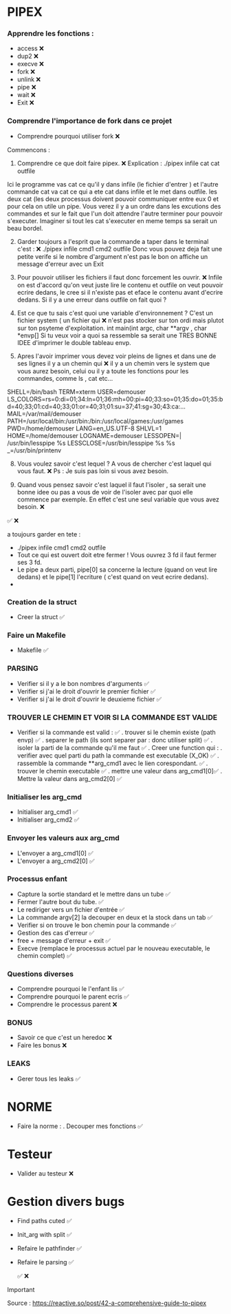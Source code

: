 # PIPEX

### Apprendre les fonctions : 

- access  ❌
- dup2  ❌
- execve  ❌ 
- fork  ❌
- unlink  ❌
- pipe  ❌
- wait  ❌
- Exit  ❌

### Comprendre l'importance de fork dans ce projet 

- Comprendre pourquoi utiliser fork  ❌ 

Commencons : 

1. Comprendre ce que doit faire pipex. ❌
Explication :
./pipex infile cat cat outfile 

Ici le programme vas cat ce qu'il y dans infile (le fichier d'entrer ) et l'autre commande cat va cat ce qui a ete cat dans infile et le met dans outfile. 
les deux cat (les deux processus doivent pouvoir communiquer entre eux 0 et pour cela on utile un pipe. 
Vous verez il y a un ordre dans les excutions des commandes et sur le fait que l'un doit attendre l'autre terminer pour pouvoir s'executer.
Imaginer si tout les cat s'executer en meme temps sa serait un beau bordel. 

2. Garder toujours a l'esprit que la commande a taper dans le terminal c'est : ❌
./pipex infile cmd1 cmd2 outfile
Donc vous pouvez deja fait une petite verife si le nombre d'argument n'est pas le bon on affiche un
message d'erreur avec un Exit  

3. Pour pouvoir utiliser les fichiers il faut donc forcement les ouvrir. ❌
   Infile on est d'accord qu'on veut juste lire le contenu et outfile on veut pouvoir ecrire dedans,
   le cree si il n'existe pas et eface le contenu avant d'ecrire dedans.
Si il y a une erreur dans outfile on fait quoi ?

4. Est ce que tu sais c'est quoi une variable d'environnement ? C'est un fichier system ( un fichier qui ❌ n'est pas stocker sur ton ordi mais plutot sur ton psyteme d'exploitation.
   int main(int argc, char **argv , char *envp[]
Si tu veux voir a quoi sa ressemble sa serait une TRES BONNE IDEE d'imprimer le double tableau envp.

6. Apres l'avoir imprimer vous devez voir pleins de lignes et dans une de ses lignes il y a un chemin qui ❌ il y a un chemin vers le system que vous aurez besoin, celui ou il y a toute les fonctions pour les commandes, comme ls , cat etc...

SHELL=/bin/bash
TERM=xterm
USER=demouser
LS_COLORS=rs=0:di=01;34:ln=01;36:mh=00:pi=40;33:so=01;35:do=01;35:bd=40;33;01:cd=40;33;01:or=40;31;01:su=37;41:sg=30;43:ca:...
MAIL=/var/mail/demouser
PATH=/usr/local/bin:/usr/bin:/bin:/usr/local/games:/usr/games
PWD=/home/demouser
LANG=en_US.UTF-8
SHLVL=1
HOME=/home/demouser
LOGNAME=demouser
LESSOPEN=| /usr/bin/lesspipe %s
LESSCLOSE=/usr/bin/lesspipe %s %s
_=/usr/bin/printenv

8. Vous voulez savoir c'est lequel ? A vous de chercher c'est laquel qui vous faut. ❌ 
Ps : Je suis pas loin si vous avez besoin.

9. Quand vous pensez savoir c'est laquel il faut l'isoler , sa serait une bonne idee ou pas a vous de voir
de l'isoler avec par quoi elle commence par exemple.
En effet c'est une seul variable que vous avez besoin. ❌







✅   ❌




a toujours garder en tete :
- ./pipex infile cmd1 cmd2 outfile 
- Tout ce qui est ouvert doit etre fermer !
Vous ouvrez 3 fd il faut fermer ses 3 fd.
- Le pipe a deux parti, pipe[0] sa concerne la lecture (quand on veut lire dedans) et le pipe[1] l'ecriture ( c'est quand on veut ecrire dedans).
- 









### Creation de la struct 

- Creer la struct  ✅

### Faire un Makefile 

- Makefile ✅

### PARSING

- Verifier si il y a le bon nombres d'arguments   ✅
- Verifier si j'ai le droit d'ouvrir le premier fichier   ✅
- Verifier si j'ai le droit d'ouvrir le deuxieme fichier ✅

### TROUVER LE CHEMIN ET VOIR SI LA COMMANDE EST VALIDE

- Verifier si la commande est valid : ✅
	. trouver si le chemin existe (path envp)  ✅
	. separer le path (ils sont separer par : donc utiliser split) ✅
	. isoler la parti de la commande qu'il me faut ✅
	. Creer une function qui :
		. verifier avec quel parti du path la commande est executable (X_OK) ✅ 
		. rassemble la commande **arg_cmd1 avec le lien corespondant. ✅
		. trouver le chemin executable ✅
		. mettre une valeur dans arg_cmd1[0]✅
		. Mettre la valeur dans arg_cmd2[0] ✅

### Initialiser les arg_cmd

- Initialiser arg_cmd1 ✅
- Initialiser arg_cmd2 ✅

### Envoyer les valeurs aux arg_cmd 

- L'envoyer a arg_cmd1[0] ✅
- L'envoyer a arg_cmd2[0] ✅


### Processus enfant 

- Capture la sortie standard et le mettre dans un tube ✅
- Fermer l'autre bout du tube. ✅
- Le rediriger vers un fichier d'entrée ✅
- La commande argv[2] la decouper en deux et la stock dans un tab ✅
- Verifier si on trouve le bon chemin pour la commande ✅
- Gestion des cas d'erreur ✅
- free + message d'erreur + exit ✅
- Execve (remplace le processus actuel par le nouveau executable, le chemin complet) ✅


### Questions diverses 

- Comprendre pourquoi le l'enfant lis ✅
- Comprendre pourquoi le parent ecris ✅
- Comprendre le processus parent ❌

### BONUS

- Savoir ce que c'est un heredoc ❌
- Faire les bonus ❌

### LEAKS

- Gerer tous les leaks ✅

# NORME 
- Faire la norme : 
	. Decouper mes fonctions ✅

# Testeur

- Valider au testeur ❌

# Gestion divers bugs 

- Find paths cuted ✅
- Init_arg with split ✅
- Refaire le pathfinder ✅
- Refaire le parsing  ✅

   ✅ ❌
 
 
> [!IMPORTANT]
> Source : https://reactive.so/post/42-a-comprehensive-guide-to-pipex
